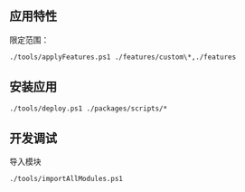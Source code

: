 ## 应用特性

限定范围：

    ./tools/applyFeatures.ps1 ./features/custom\*,./features

## 安装应用

    ./tools/deploy.ps1 ./packages/scripts/*

## 开发调试

导入模块

    ./tools/importAllModules.ps1
